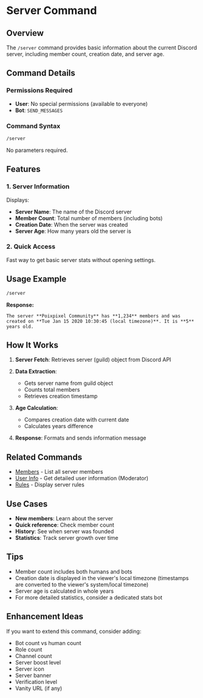 # Server Command

## Overview

The `/server` command provides basic information about the current Discord server, including member count, creation date, and server age.

## Command Details

### Permissions Required

* **User**: No special permissions (available to everyone)
* **Bot**: `SEND_MESSAGES`

### Command Syntax

```bash
/server
```

No parameters required.

## Features

### 1. **Server Information**

Displays:

* **Server Name**: The name of the Discord server
* **Member Count**: Total number of members (including bots)
* **Creation Date**: When the server was created
* **Server Age**: How many years old the server is

### 2. **Quick Access**

Fast way to get basic server stats without opening settings.

## Usage Example

```bash
/server
```

**Response:**

```text
The server **Poixpixel Community** has **1,234** members and was created on **Tue Jan 15 2020 10:30:45 (local timezone)**. It is **5** years old.
```

## How It Works

1. **Server Fetch**: Retrieves server (guild) object from Discord API

2. **Data Extraction**:
   * Gets server name from guild object
   * Counts total members
   * Retrieves creation timestamp

3. **Age Calculation**:
   * Compares creation date with current date
   * Calculates years difference

4. **Response**: Formats and sends information message

## Related Commands

* [Members](members.md) - List all server members
* [User Info](user-info.md) - Get detailed user information (Moderator)
* [Rules](rules.md) - Display server rules

## Use Cases

* **New members**: Learn about the server
* **Quick reference**: Check member count
* **History**: See when server was founded
* **Statistics**: Track server growth over time

## Tips

* Member count includes both humans and bots
* Creation date is displayed in the viewer's local timezone (timestamps are converted to the viewer's system/local timezone)
* Server age is calculated in whole years
* For more detailed statistics, consider a dedicated stats bot

## Enhancement Ideas

If you want to extend this command, consider adding:

* Bot count vs human count
* Role count
* Channel count
* Server boost level
* Server icon
* Server banner
* Verification level
* Vanity URL (if any)
